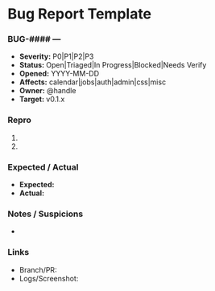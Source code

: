 # Bug Report Template

### BUG-#### — <short title>

- **Severity:** P0|P1|P2|P3
- **Status:** Open|Triaged|In Progress|Blocked|Needs Verify
- **Opened:** YYYY-MM-DD
- **Affects:** calendar|jobs|auth|admin|css|misc
- **Owner:** @handle
- **Target:** v0.1.x

### Repro

1.
2.

### Expected / Actual

- **Expected:**
- **Actual:**

### Notes / Suspicions

-

### Links

- Branch/PR:
- Logs/Screenshot:
